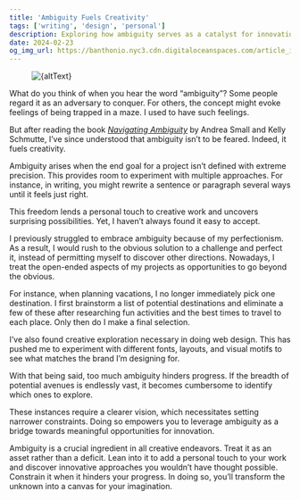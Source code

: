 ```yaml
---
title: 'Ambiguity Fuels Creativity'
tags: ['writing', 'design', 'personal']
description: Exploring how ambiguity serves as a catalyst for innovation in creative endeavors.
date: 2024-02-23
og_img_url: https://banthonio.nyc3.cdn.digitaloceanspaces.com/article_images/ambiguity-fuels-creativity/ambiguity-and-creativity-600w.jpg
---
```


<script>
    import {imgHostRootURL} from '$lib/config'
    import Figure from '$lib/components/Images/Figure.svelte'

    let lgImgURL = `${imgHostRootURL}/article_images/ambiguity-fuels-creativity/ambiguity-and-creativity-1800w.jpg`
    let mdImgURL = `${imgHostRootURL}/article_images/ambiguity-fuels-creativity/ambiguity-and-creativity-1200w.jpg`
    let smImgURL = `${imgHostRootURL}/article_images/ambiguity-fuels-creativity/ambiguity-and-creativity-600w.jpg`
    let altText = "An abstract image"
    let caption = "Prompt: abstract minimalist illustration of ambiguity fueling creativity --ar 16:9 --v 6"
</script>



<div class="my-5">
	<Figure {caption}>
		<slot>
			<img
				srcset="{lgImgURL}  1800w,  {mdImgURL} 1200w, {smImgURL} 600w"
				alt={altText}
				src={smImgURL}
				sizes="(max-width: 48rem) 100vw, 72rem"
				loading="lazy"
				class="mx-auto mb-2 block rounded"
			/>
		</slot>
	</Figure>
</div>


What do you think of when you hear the word “ambiguity”? Some people regard it as an adversary to conquer. For others, the concept might evoke feelings of being trapped in a maze. I used to have such feelings. 

But after reading the book [*Navigating Ambiguity*](https://dschool.stanford.edu/book-collections/navigating-ambiguity) by Andrea Small and Kelly Schmutte, I’ve since understood that ambiguity isn’t to be feared. Indeed, it fuels creativity.

Ambiguity arises when the end goal for a project isn’t defined with extreme precision. This provides room to experiment with multiple approaches. For instance, in writing, you might rewrite a sentence or paragraph several ways until it feels just right. 

This freedom lends a personal touch to creative work and uncovers surprising possibilities. Yet, I haven’t always found it easy to accept. 

I previously struggled to embrace ambiguity because of my perfectionism. As a result, I would rush to the obvious solution to a challenge and perfect it, instead of permitting myself to discover other directions. Nowadays, I treat the open-ended aspects of my projects as opportunities to go beyond the obvious. 

For instance, when planning vacations, I no longer immediately pick one destination. I first brainstorm a list of potential destinations and eliminate a few of these after researching fun activities and the best times to travel to each place. Only then do I make a final selection.

I’ve also found creative exploration necessary in doing web design. This has pushed me to experiment with different fonts, layouts, and visual motifs to see what matches the brand I’m designing for. 

With that being said, too much ambiguity hinders progress. If the breadth of potential avenues is endlessly vast, it becomes cumbersome to identify which ones to explore. 

These instances require a clearer vision, which necessitates setting narrower constraints. Doing so empowers you to leverage ambiguity as a bridge towards meaningful opportunities for innovation. 

Ambiguity is a crucial ingredient in all creative endeavors. Treat it as an asset rather than a deficit. Lean into it to add a personal touch to your work and discover innovative approaches you wouldn’t have thought possible. Constrain it when it hinders your progress. In doing so, you’ll transform the unknown into a canvas for your imagination. 